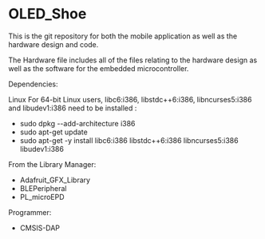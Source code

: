 # OLED_Shoe


This is the git repository for both the mobile application as well as the hardware design and code.

The Hardware file includes all of the files relating to the hardware design as well as the software for the embedded microcontroller.

Dependencies:

Linux
For 64-bit Linux users, libc6:i386, libstdc++6:i386, libncurses5:i386 and libudev1:i386 need to be installed :
  * sudo dpkg --add-architecture i386
  * sudo apt-get update
  * sudo apt-get -y install libc6:i386 libstdc++6:i386 libncurses5:i386 libudev1:i386
  
From the Library Manager:
  * Adafruit_GFX_Library
  * BLEPeripheral
  * PL_microEPD

Programmer:
  * CMSIS-DAP
